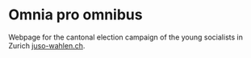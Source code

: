 # Omnia pro omnibus

Webpage for the cantonal election campaign of the young socialists in Zurich [juso-wahlen.ch](https://juso-waehlen.ch).